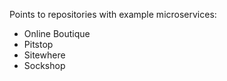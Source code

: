 Points to repositories with example microservices: 
- Online Boutique
- Pitstop
- Sitewhere
- Sockshop
